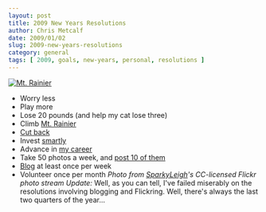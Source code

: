 ```yaml
---
layout: post
title: 2009 New Years Resolutions
author: Chris Metcalf
date: 2009/01/02
slug: 2009-new-years-resolutions
category: general
tags: [ 2009, goals, new-years, personal, resolutions ]
---
```


[![Mt. Rainier](http://farm1.static.flickr.com/3/3052150_1246e71d17.jpg?v=0)](http://flickr.com/photos/sparkyleigh/3052150/)
* Worry less
* Play more
* Lose 20 pounds (and help my cat lose three)
* Climb [Mt. Rainier](http://en.wikipedia.org/wiki/Mount_Rainier)
* [Cut back](http://www.getrichslowly.org/blog/)
* Invest [smartly](http://www.wikinvest.com/)
* Advance in [my career](http://www.linkedin.com/in/chrismetcalf)
* Take 50 photos a week, and [post 10 of them](http://flickr.com/photos/chrismetcalf/)
* [Blog]() at least once per week
* Volunteer once per month
<em>Photo from [SparkyLeigh](http://flickr.com/photos/sparkyleigh/)'s CC-licensed Flickr photo stream</em>
<em>Update:</em> Well, as you can tell, I've failed miserably on the resolutions involving blogging and Flickring. Well, there's always the last two quarters of the year...
